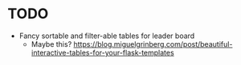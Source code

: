 # TODO

- Fancy sortable and filter-able tables for leader board
    * Maybe this? https://blog.miguelgrinberg.com/post/beautiful-interactive-tables-for-your-flask-templates
